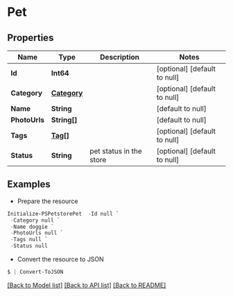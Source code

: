 # Pet
## Properties

Name | Type | Description | Notes
------------ | ------------- | ------------- | -------------
**Id** | **Int64** |  | [optional] [default to null]
**Category** | [**Category**](Category.md) |  | [optional] [default to null]
**Name** | **String** |  | [default to null]
**PhotoUrls** | **String[]** |  | [default to null]
**Tags** | [**Tag[]**](Tag.md) |  | [optional] [default to null]
**Status** | **String** | pet status in the store | [optional] [default to null]

## Examples

- Prepare the resource
```powershell
Initialize-PSPetstorePet  -Id null `
 -Category null `
 -Name doggie `
 -PhotoUrls null `
 -Tags null `
 -Status null
```

- Convert the resource to JSON
```powershell
$ | Convert-ToJSON
```

[[Back to Model list]](../README.md#documentation-for-models) [[Back to API list]](../README.md#documentation-for-api-endpoints) [[Back to README]](../README.md)

